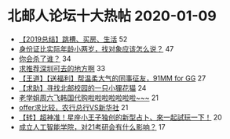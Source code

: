 # 北邮人论坛十大热帖 2020-01-09

- [【2019总结】跳槽、买房、生活](https://bbs.byr.cn/article/WorkLife/1138753) 52
- [身份证比实际年龄小两岁，找对象应该怎么说？](https://bbs.byr.cn/article/Feeling/3136357) 47
- [你会杀了谁？](https://bbs.byr.cn/article/Joke/729265) 34
- [求推荐深圳可去的地方啊](https://bbs.byr.cn/article/Talking/6177940) 33
- [【王道】【送福利】帮温柔大气的同事征友，91MM for GG](https://bbs.byr.cn/article/Friends/1949893) 27
- [【求助】寻找北邮校园的一只小狸花猫](https://bbs.byr.cn/article/Pet/153524) 24
- [老学姐周六飞韩国代购啦啦啦啦啦啦啦~~~](https://bbs.byr.cn/article/Beauty/330290) 21
- [offer求比较，农行总行VS新华社](https://bbs.byr.cn/article/Job/2075146) 21
- [【转】超神准！星座小王子独创的新型占卜、來一起試玩一下！](https://bbs.byr.cn/article/Constellations/326533) 20
- [成立人工智能学院，对21考研会有什么影响？](https://bbs.byr.cn/article/AimGraduate/1179279) 17


